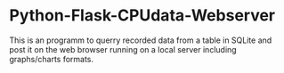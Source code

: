 # Python-Flask-CPUdata-Webserver
 This is an programm to querry  recorded data from a table in SQLite and post it on the web browser running on a local server    including graphs/charts formats. 
